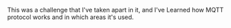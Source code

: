 This was a challenge that I've taken apart in it, and I've Learned how MQTT protocol works and in which areas it's used.
